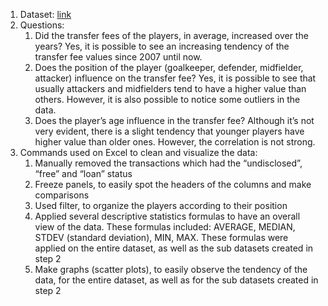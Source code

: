 1. Dataset: [link](http://www.soccernews.com/soccer-transfers/)
2. Questions:
    1. Did the transfer fees of the players, in average, increased over the years? Yes, it is possible to see an increasing tendency of the transfer fee values since 2007 until now. 
    2. Does the position of the player (goalkeeper, defender, midfielder, attacker) influence on the transfer fee? Yes, it is possible to see that usually attackers and midfielders tend to have a higher value than others. However, it is also possible to notice some outliers in the data.
    3. Does the player’s age influence in the transfer fee? Although it’s not very evident, there is a slight tendency that younger players have higher value than older ones. However, the correlation is not strong.
3. Commands used on Excel to clean and visualize the data:
    1. Manually removed the transactions which had the “undisclosed”, “free” and “loan” status
    2. Freeze panels, to easily spot the headers of the columns and make comparisons
    3. Used filter, to organize the players according to their position
    4. Applied several descriptive statistics formulas to have an overall view of the data. These formulas included: AVERAGE, MEDIAN, STDEV (standard deviation), MIN, MAX. These formulas were applied on the entire dataset, as well as the sub datasets created in step 2
    5. Make graphs (scatter plots), to easily observe the tendency of the data, for the entire dataset, as well as for the sub datasets created in step 2

